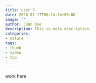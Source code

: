 ```yaml
---
title: user 3
date: 2020-01-17T06:14:34+00:00
image: ''
author: John Doe
description: This is meta description.
categories:
- nature
tags:
- thumb
- video
- top

---
```

work here